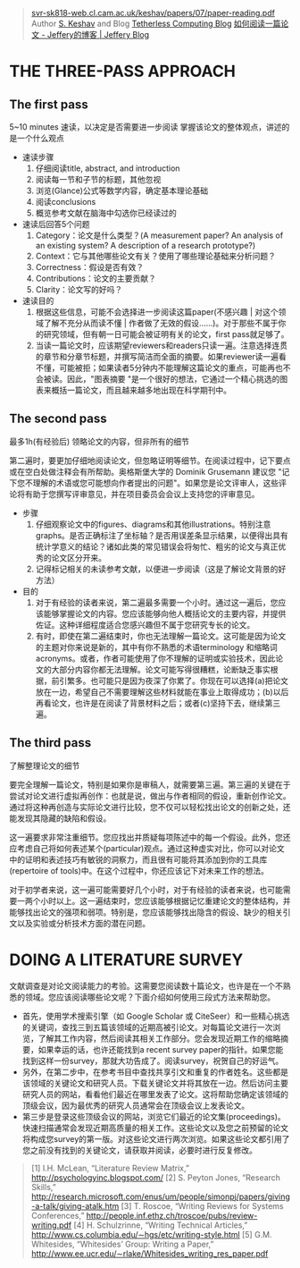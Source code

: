 > [svr-sk818-web.cl.cam.ac.uk/keshav/papers/07/paper-reading.pdf](https://svr-sk818-web.cl.cam.ac.uk/keshav/papers/07/paper-reading.pdf)
> Author [S. Keshav](https://svr-sk818-web.cl.cam.ac.uk/keshav/wiki/index.php/Main_Page) and Blog [Tetherless Computing Blog](https://svr-sk818-web.cl.cam.ac.uk/keshav/blog/main.html)
> [如何阅读一篇论文 - Jeffery的博客 | Jeffery Blog](https://blog.microdba.com/thinking/2018/10/28/how-to-reading-a-paper/)

# THE THREE-PASS APPROACH

## The first pass

5~10 minutes 速读，以决定是否需要进一步阅读
掌握该论文的整体观点，讲述的是一个什么观点

- 速读步骤
  1. 仔细阅读title, abstract, and introduction
  2. 阅读每一节和子节的标题，其他忽视
  3. 浏览(Glance)公式等数学内容，确定基本理论基础
  4. 阅读conclusions
  5. 概览参考文献在脑海中勾选你已经读过的
- 速读后回答5个问题
  1. Category：论文是什么类型？(A measurement paper? An analysis of an existing system? A description of a research prototype?)
  2. Context：它与其他哪些论文有关？使用了哪些理论基础来分析问题？
  3. Correctness：假设是否有效？
  4. Contributions：论文的主要贡献？
  5. Clarity：论文写的好吗？
- 速读目的
  1. 根据这些信息，可能不会选择进一步阅读这篇paper(不感兴趣 | 对这个领域了解不充分从而读不懂 | 作者做了无效的假设......)。对于那些不属于你的研究领域，但有朝一日可能会被证明有关的论文，first pass就足够了。
  2. 当读一篇论文时，应该期望reviewers和readers只读一遍。注意选择连贯的章节和分章节标题，并撰写简洁而全面的摘要。如果reviewer读一遍看不懂，可能被拒；如果读者5分钟内不能理解这篇论文的重点，可能再也不会被读。因此，"图表摘要 "是一个很好的想法，它通过一个精心挑选的图表来概括一篇论文，而且越来越多地出现在科学期刊中。

## The second pass

最多1h(有经验后)
领略论文的内容，但非所有的细节

第二遍时，要更加仔细地阅读论文，但忽略证明等细节。在阅读过程中，记下要点或在空白处做注释会有所帮助。奥格斯堡大学的 Dominik Grusemann 建议您 "记下您不理解的术语或您可能想向作者提出的问题"。如果您是论文评审人，这些评论将有助于您撰写评审意见，并在项目委员会会议上支持您的评审意见。

- 步骤
  1. 仔细观察论文中的figures、diagrams和其他illustrations。特别注意graphs。是否正确标注了坐标轴？是否用误差条显示结果，以便得出具有统计学意义的结论？诸如此类的常见错误会将匆忙、粗劣的论文与真正优秀的论文区分开来。
  2. 记得标记相关的未读参考文献，以便进一步阅读（这是了解论文背景的好方法）
- 目的
  1. 对于有经验的读者来说，第二遍最多需要一个小时。通过这一遍后，您应该能够掌握论文的内容。您应该能够向他人概括论文的主要内容，并提供佐证。这种详细程度适合您感兴趣但不属于您研究专长的论文。
  2. 有时，即使在第二遍结束时，你也无法理解一篇论文。这可能是因为论文的主题对你来说是新的，其中有你不熟悉的术语terminology 和缩略词acronyms。或者，作者可能使用了你不理解的证明或实验技术，因此论文的大部分内容你都无法理解。论文可能写得很糟糕，论断缺乏事实根据，前引繁多。也可能只是因为夜深了你累了。你现在可以选择(a)把论文放在一边，希望自己不需要理解这些材料就能在事业上取得成功；(b)以后再看论文，也许是在阅读了背景材料之后；或者(c)坚持下去，继续第三遍。

## The third pass

了解整理论文的细节

要完全理解一篇论文，特别是如果你是审稿人，就需要第三遍。第三遍的关键在于尝试对论文进行虚拟再创作：也就是说，做出与作者相同的假设，重新创作论文。通过将这种再创造与实际论文进行比较，您不仅可以轻松找出论文的创新之处，还能发现其隐藏的缺陷和假设。

这一遍要求非常注重细节。您应找出并质疑每项陈述中的每一个假设。此外，您还应考虑自己将如何表述某个(particular)观点。通过这种虚实对比，你可以对论文中的证明和表述技巧有敏锐的洞察力，而且很有可能将其添加到你的工具库(repertoire of tools)中。在这个过程中，你还应该记下对未来工作的想法。

对于初学者来说，这一遍可能需要好几个小时，对于有经验的读者来说，也可能需要一两个小时以上。这一遍结束时，您应该能够根据记忆重建论文的整体结构，并能够找出论文的强项和弱项。特别是，您应该能够找出隐含的假设、缺少的相关引文以及实验或分析技术方面的潜在问题。

# DOING A LITERATURE SURVEY

文献调查是对论文阅读能力的考验。这需要您阅读数十篇论文，也许是在一个不熟悉的领域。您应该阅读哪些论文呢？下面介绍如何使用三段式方法来帮助您。

- 首先，使用学术搜索引擎（如 Google Scholar 或 CiteSeer）和一些精心挑选的关键词，查找三到五篇该领域的近期高被引论文。对每篇论文进行一次浏览，了解其工作内容，然后阅读其相关工作部分。您会发现近期工作的缩略摘要，如果幸运的话，也许还能找到a recent survey paper的指针。如果您能找到这样一份survey，那就大功告成了。阅读survey，祝贺自己的好运气。
- 另外，在第二步中，在参考书目中查找共享引文和重复的作者姓名。这些都是该领域的关键论文和研究人员。下载关键论文并将其放在一边。然后访问主要研究人员的网站，看看他们最近在哪里发表了论文。这将帮助您确定该领域的顶级会议，因为最优秀的研究人员通常会在顶级会议上发表论文。
- 第三步是登录这些顶级会议的网站，浏览它们最近的论文集(proceedings)。快速扫描通常会发现近期高质量的相关工作。这些论文以及您之前预留的论文将构成您survey的第一版。对这些论文进行两次浏览。如果这些论文都引用了您之前没有找到的关键论文，请获取并阅读，必要时进行反复修改。

> [1] I.H. McLean, “Literature Review Matrix,” http://psychologyinc.blogspot.com/
> [2] S. Peyton Jones, “Research Skills,” http://research.microsoft.com/enus/um/people/simonpj/papers/giving-a-talk/giving-atalk.htm
> [3] T. Roscoe, “Writing Reviews for Systems Conferences,” http://people.inf.ethz.ch/troscoe/pubs/review-writing.pdf
> [4] H. Schulzrinne, “Writing Technical Articles,” http://www.cs.columbia.edu/∼hgs/etc/writing-style.html
> [5] G.M. Whitesides, “Whitesides’ Group: Writing a Paper,” http://www.ee.ucr.edu/∼rlake/Whitesides_writing_res_paper.pdf